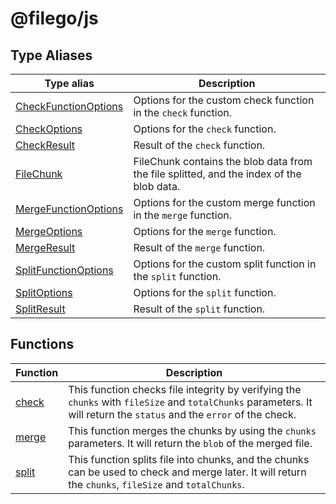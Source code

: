 # @filego/js

## Type Aliases

| Type alias | Description |
| ------ | ------ |
| [CheckFunctionOptions](type-aliases/CheckFunctionOptions.md) | Options for the custom check function in the `check` function. |
| [CheckOptions](type-aliases/CheckOptions.md) | Options for the `check` function. |
| [CheckResult](type-aliases/CheckResult.md) | Result of the `check` function. |
| [FileChunk](type-aliases/FileChunk.md) | FileChunk contains the blob data from the file splitted, and the index of the blob data. |
| [MergeFunctionOptions](type-aliases/MergeFunctionOptions.md) | Options for the custom merge function in the `merge` function. |
| [MergeOptions](type-aliases/MergeOptions.md) | Options for the `merge` function. |
| [MergeResult](type-aliases/MergeResult.md) | Result of the `merge` function. |
| [SplitFunctionOptions](type-aliases/SplitFunctionOptions.md) | Options for the custom split function in the `split` function. |
| [SplitOptions](type-aliases/SplitOptions.md) | Options for the `split` function. |
| [SplitResult](type-aliases/SplitResult.md) | Result of the `split` function. |

## Functions

| Function | Description |
| ------ | ------ |
| [check](functions/check.md) | This function checks file integrity by verifying the `chunks` with `fileSize` and `totalChunks` parameters. It will return the `status` and the `error` of the check. |
| [merge](functions/merge.md) | This function merges the chunks by using the `chunks` parameters. It will return the `blob` of the merged file. |
| [split](functions/split.md) | This function splits file into chunks, and the chunks can be used to check and merge later. It will return the `chunks`, `fileSize` and `totalChunks`. |
